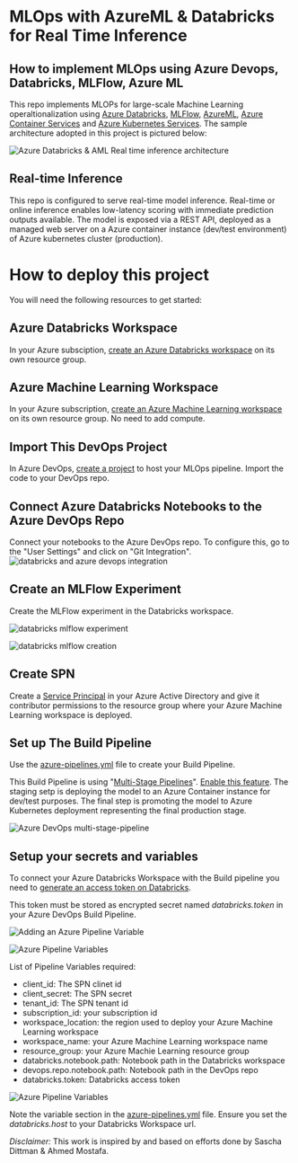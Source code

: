 
# MLOps with AzureML & Databricks for Real Time Inference
## How to implement MLOps using Azure Devops, Databricks, MLFlow, Azure ML


This repo implements MLOPs for large-scale  Machine Learning operaltionalization using [Azure Databricks](https://azure.microsoft.com/en-us/services/databricks/), [MLFlow](http://mlflow.org), [AzureML](https://azure.microsoft.com/en-us/services/machine-learning/), [Azure Container Services](https://azure.microsoft.com/en-us/product-categories/containers/) and [Azure Kubernetes Services](https://azure.microsoft.com/en-us/services/kubernetes-service/). The sample architecture adopted in this project is pictured below:

![Azure Databricks & AML Real time inference architecture](./images/architecture2.png)



## Real-time Inference

This repo is configured to serve real-time model inference. Real-time or online inference enables low-latency scoring with immediate prediction outputs available. The model is exposed via a REST API, deployed as a managed web server on a Azure container instance (dev/test environment) of Azure kubernetes cluster (production). 

# How to deploy this project 


You will need the following resources to get started:

## Azure Databricks Workspace

In your Azure subsciption,  [create an Azure Databricks workspace](https://docs.azuredatabricks.net/getting-started/try-databricks.html#step-2-create-a-databricks-workspace) on its own resource group.

## Azure Machine Learning Workspace

In your Azure subscription, [create an Azure Machine Learning workspace](https://docs.microsoft.com/en-us/azure/machine-learning/quickstart-create-resources#create-the-workspace) on its own resource group. No need to add compute.

## Import This DevOps Project

In Azure DevOps,  [create a project](https://docs.microsoft.com/en-us/azure/devops/user-guide/sign-up-invite-teammates?view=azure-devops#create-a-project) to host your MLOps pipeline. Import the code to your DevOps repo.


## Connect Azure Databricks Notebooks to the Azure DevOps Repo

Connect your notebooks to the Azure DevOps repo. To configure this, go to the "User Settings" and click on "Git Integration". ![databricks and azure devops integration](./images/databricks-git-devops.png)

## Create an MLFlow Experiment
Create the MLFlow experiment  in the Databricks workspace.

![databricks mlflow experiment](./images/mlflow-experiment.png)


![databricks mlflow creation](./images/mlflow-creation.png)

## Create SPN 

Create a  [Service Principal](https://docs.microsoft.com/en-us/azure/active-directory/develop/howto-create-service-principal-portal#register-an-application-with-azure-ad-and-create-a-service-principal) in your Azure Active Directory and give it contributor permissions to the resource group where your Azure Machine Learning workspace is deployed. 

## Set up The Build Pipeline

Use the  [azure-pipelines.yml](./azure-pipelines.yml) file to create your  Build Pipeline.

This Build Pipeline is using  "[Multi-Stage Pipelines](https://docs.microsoft.com/en-us/azure/devops/pipelines/process/stages?view=azure-devops&tabs=yaml)".  [Enable this feature](https://docs.microsoft.com/en-us/azure/devops/project/navigation/preview-features?view=azure-devops). The staging setp is deploying the model to an Azure Container instance for dev/test purposes. The final step is promoting the model to Azure Kubernetes deployment representing the final production stage. 

![Azure DevOps multi-stage-pipeline](./images/multi-stage-pipeline.png)

## Setup your secrets and variables

 To connect your Azure Databricks Workspace with the Build pipeline you  need to [generate an access token on Databricks](https://docs.azuredatabricks.net/dev-tools/api/latest/authentication.html#generate-a-token).

This token must be stored as encrypted secret named  *databricks.token* in your Azure DevOps Build Pipeline.

![Adding an Azure Pipeline Variable](./images/01AddingPipelineVariables.png "Adding an Azure Pipeline Variable")



![Azure Pipeline Variables](./images/02AddingPipelineVariables.png)

List of Pipeline Variables required:
* client_id: The SPN clinet id
* client_secret: The SPN secret
*  tenant_id: The SPN tenant id
*  subscription_id: your subscription id
*  workspace_location: the region used to deploy your Azure Machine Learning workspace
*  workspace_name: your Azure Machine Learning workspace name
*  resource_group: your Azure Machie Learning resource group
*  databricks.notebook.path: Notebook path in the Databricks workspace
*  devops.repo.notebook.path: Notebook path in the DevOps repo
*  databricks.token: Databricks access token

![Azure Pipeline Variables](./images/02AddingGitHubSecrets.png)


Note the variable section in  the  [azure-pipelines.yml](./azure-pipelines.yml) file. Ensure you set the *databricks.host* to your Databricks Workspace url. 










_Disclaimer:_ This work is inspired by and based on efforts done by Sascha Dittman & Ahmed Mostafa.
